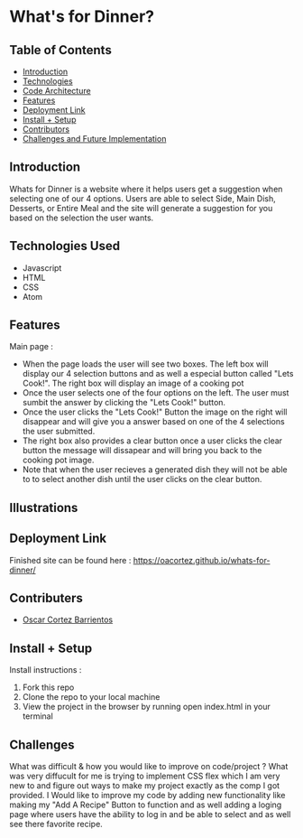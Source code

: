 # What's for Dinner?


## Table of Contents
  - [Introduction ](#introduction)
  - [Technologies](#technologies)
  - [Code Architecture](#code-architecture)
  - [Features](#features)
  - [Deployment Link](#deployment-link)
  - [Install + Setup](#set-up)
  - [Contributors](#contributors)
  - [Challenges and Future Implementation](#challenges-and-future-implemention)

## Introduction 
Whats for Dinner is a website where it helps users get a suggestion when selecting one of our 4 options. Users are able to select Side, Main Dish, Desserts, or Entire Meal and the site will generate a suggestion for you based on the selection the user wants.

## Technologies Used
  - Javascript
  - HTML
  - CSS
  - Atom



## Features
Main page :
* When the page loads the user will see two boxes. The left box will display our 4 selection buttons and as well a especial button called "Lets Cook!". The right box will display an image of a cooking pot
* Once the user selects one of the four options on the left. The user must sumbit the answer by clicking the "Lets Cook!" button.
* Once the user clicks the "Lets Cook!" Button the image on the right will disappear and will give you a answer based on one of the 4 selections the user submitted.
* The right box also provides a clear button once a user clicks the clear button the message will dissapear and will bring you back to the cooking pot image. 
* Note that when the user recieves a generated dish they will not be able to to select another dish until the user clicks on the clear button.

## Illustrations



## Deployment Link

Finished site can be found here : https://oacortez.github.io/whats-for-dinner/


## Contributers
 - [Oscar Cortez Barrientos](https://github.com/oacortez)


## Install + Setup
Install instructions :
1. Fork this repo
2. Clone the repo to your local machine
3. View the project in the browser by running open index.html in your terminal


## Challenges
What was difficult & how you would like to improve on code/project ?
What was very diffucult for me is trying to implement CSS flex which I am very new to and figure out ways to make my project exactly as the comp I got provided. I Would like to improve my code by adding new functionality like making my "Add A Recipe" Button to function and as well adding a loging page where users have the ability to log in and be able to select and as well see there favorite recipe.


